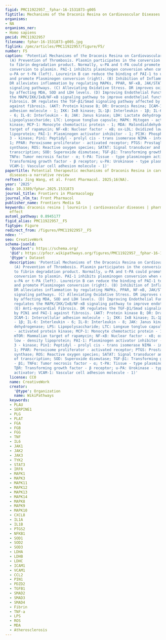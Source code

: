 ```yaml
---
figid: PMC11922957__fphar-16-1531873-g005
figtitle: Mechanisms of the Draconis Resina on Cardiovascular Diseases
organisms:
- NA
organisms_ner:
- Homo sapiens
pmcid: PMC11922957
filename: fphar-16-1531873-g005.jpg
figlink: /pmc/articles/PMC11922957/figure/F5/
number: F5
caption: 'Potential Mechanisms of the Draconis Resina on Cardiovascular Diseases.
  (A) Prevention of Thrombosis. Plasmin participates in the conversion of fibrinogen
  to fibrin degradation product. Normally, u-PA and t-PA could promote plasminogen
  conversion to plasmin. PAI-1 inhibits plasminogen conversion when combined with
  u-PA or t-PA (left). Loureirin B can reduce the binding of PAI-1 to u-PA or t-PA
  and promote Plasminogen conversion (right). (B) Inhibition of Inflammatory Responses.
  DR alleviates inflammation by regulating MAPKs, PPAR, NF-κB, JAK/STAT3, PI3K/AKT/mTOR
  signaling pathways. (C) Alleviating Oxidative Stress. DR improves oxidative stress
  by affecting MDA, SOD and LDH levels. (D) Improving Endothelial Function. LTC regulates
  the MAPK/IKK/IκB/NF-κB signaling pathway to improve endothelial function. (E) Anti-myocardial
  Fibrosis. DR regulates the TGF-β1/Smad signaling pathway affected by PIN1 and PAI-1
  against fibrosis. (AKT: Protein kinase B; DR: Draconis Resina; ICAM-1: Intercellular
  adhesion molecule - 1; IKK: IκB kinase; IL-1β: Interleukin - 1β; IL-6: Interleukin
  - 6; IL-8: Interleukin - 8; JAK: Janus kinase; LDH: Lactate dehydrogenase; LPS:
  Lipopolysaccharide; LTC: Longxue tongluo capsule; MAPK: Mitogen - activated protein
  kinase; MCP-1: Monocyte chemotactic protein - 1; MDA: Malondialdehyde; mTOR: Mammalian
  target of rapamycin; NF-κB: Nuclear factor - κB; ox-LDL: Oxidized low - density
  lipoprotein; PAI-1: Plasminogen activator inhibitor - 1; PI3K: Phosphoinositide
  3 - kinase; Pin1: Peptidyl - prolyl cis - trans isomerase NIMA - interacting protein
  1; PPAR: Peroxisome proliferator - activated receptor; PTGS: Prostaglandin - endoperoxide
  synthase; ROS: Reactive oxygen species; SATAT: Signal transducer and activator of
  transcription; SOD: Superoxide dismutase; TGF-β1: Transforming growth factor - β1;
  TNFα: Tumor necrosis factor - α; t-PA: Tissue - type plasminogen activator; TβR:
  Transforming growth factor - β receptor; u-PA: Urokinase - type plasminogen activator;
  VCAM-1: Vascular cell adhesion molecule - 1)'
papertitle: Potential therapeutic mechanisms of Draconis Resina in cardiovascular
  diseases-a narrative review
reftext: Jing Wang, et al. Front Pharmacol. 2025;16(NA).
year: '2025'
doi: 10.3389/fphar.2025.1531873
journal_title: Frontiers in Pharmacology
journal_nlm_ta: Front Pharmacol
publisher_name: Frontiers Media SA
keywords: draconis resina | loureirin | cardiovascular diseases | pharmacology | cardioprotective
  effect
automl_pathway: 0.8945177
figid_alias: PMC11922957__F5
figtype: Figure
redirect_from: /figures/PMC11922957__F5
ndex: ''
seo: CreativeWork
schema-jsonld:
  '@context': https://schema.org/
  '@id': https://pfocr.wikipathways.org/figures/PMC11922957__fphar-16-1531873-g005.html
  '@type': Dataset
  description: 'Potential Mechanisms of the Draconis Resina on Cardiovascular Diseases.
    (A) Prevention of Thrombosis. Plasmin participates in the conversion of fibrinogen
    to fibrin degradation product. Normally, u-PA and t-PA could promote plasminogen
    conversion to plasmin. PAI-1 inhibits plasminogen conversion when combined with
    u-PA or t-PA (left). Loureirin B can reduce the binding of PAI-1 to u-PA or t-PA
    and promote Plasminogen conversion (right). (B) Inhibition of Inflammatory Responses.
    DR alleviates inflammation by regulating MAPKs, PPAR, NF-κB, JAK/STAT3, PI3K/AKT/mTOR
    signaling pathways. (C) Alleviating Oxidative Stress. DR improves oxidative stress
    by affecting MDA, SOD and LDH levels. (D) Improving Endothelial Function. LTC
    regulates the MAPK/IKK/IκB/NF-κB signaling pathway to improve endothelial function.
    (E) Anti-myocardial Fibrosis. DR regulates the TGF-β1/Smad signaling pathway affected
    by PIN1 and PAI-1 against fibrosis. (AKT: Protein kinase B; DR: Draconis Resina;
    ICAM-1: Intercellular adhesion molecule - 1; IKK: IκB kinase; IL-1β: Interleukin
    - 1β; IL-6: Interleukin - 6; IL-8: Interleukin - 8; JAK: Janus kinase; LDH: Lactate
    dehydrogenase; LPS: Lipopolysaccharide; LTC: Longxue tongluo capsule; MAPK: Mitogen
    - activated protein kinase; MCP-1: Monocyte chemotactic protein - 1; MDA: Malondialdehyde;
    mTOR: Mammalian target of rapamycin; NF-κB: Nuclear factor - κB; ox-LDL: Oxidized
    low - density lipoprotein; PAI-1: Plasminogen activator inhibitor - 1; PI3K: Phosphoinositide
    3 - kinase; Pin1: Peptidyl - prolyl cis - trans isomerase NIMA - interacting protein
    1; PPAR: Peroxisome proliferator - activated receptor; PTGS: Prostaglandin - endoperoxide
    synthase; ROS: Reactive oxygen species; SATAT: Signal transducer and activator
    of transcription; SOD: Superoxide dismutase; TGF-β1: Transforming growth factor
    - β1; TNFα: Tumor necrosis factor - α; t-PA: Tissue - type plasminogen activator;
    TβR: Transforming growth factor - β receptor; u-PA: Urokinase - type plasminogen
    activator; VCAM-1: Vascular cell adhesion molecule - 1)'
  license: CC0
  name: CreativeWork
  creator:
    '@type': Organization
    name: WikiPathways
  keywords:
  - PLAU
  - SERPINE1
  - PLG
  - PLAT
  - FGA
  - FGB
  - FGG
  - TNF
  - IL6
  - JAK1
  - JAK2
  - JAK3
  - TYK2
  - STAT3
  - IRF6
  - MAPK1
  - MAPK3
  - MAPK11
  - MAPK12
  - MAPK13
  - MAPK14
  - MAPK8
  - MAPK9
  - MAPK10
  - CXCL8
  - IL1A
  - IL1B
  - PTGS2
  - NFKB1
  - SOD1
  - SOD2
  - SOD3
  - LDHA
  - LDHB
  - LDHC
  - ICAM1
  - VCAM1
  - CCL2
  - PIN1
  - PDZD2
  - TGFB1
  - SMAD2
  - SMAD3
  - SMAD4
  - Fibrin
  - TNF-a
  - LPS
  - ROS
  - MDA
  - Atherosclerosis
---
```

